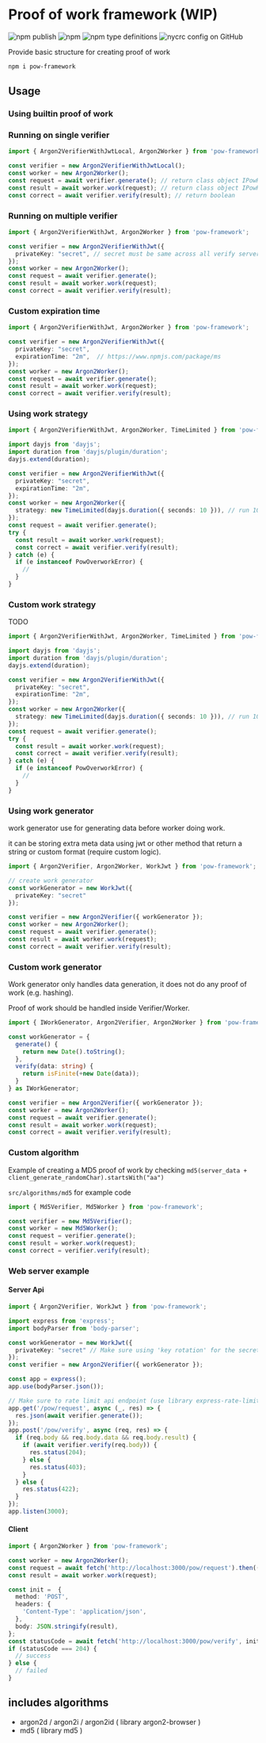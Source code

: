 # Proof of work framework (WIP)

![npm publish](https://github.com/hoshiyuki-tamako/pow-framework/workflows/npm%20publish/badge.svg)
![npm](https://img.shields.io/npm/v/pow-framework)
![npm type definitions](https://img.shields.io/npm/types/pow-framework?style=plastic)
![nycrc config on GitHub](https://img.shields.io/nycrc/hoshiyuki-tamako/pow-framework?preferredThreshold=branches)

Provide basic structure for creating proof of work

```sh
npm i pow-framework
```

## Usage

### Using builtin proof of work

### Running on single verifier

```ts
import { Argon2VerifierWithJwtLocal, Argon2Worker } from 'pow-framework';

const verifier = new Argon2VerifierWithJwtLocal();
const worker = new Argon2Worker();
const request = await verifier.generate(); // return class object IPowRequest
const result = await worker.work(request); // return class object IPowResult
const correct = await verifier.verify(result); // return boolean
```

### Running on multiple verifier

```ts
import { Argon2VerifierWithJwt, Argon2Worker } from 'pow-framework';

const verifier = new Argon2VerifierWithJwt({
  privateKey: "secret", // secret must be same across all verify servers
});
const worker = new Argon2Worker();
const request = await verifier.generate();
const result = await worker.work(request);
const correct = await verifier.verify(result);
```

### Custom expiration time

```ts
import { Argon2VerifierWithJwt, Argon2Worker } from 'pow-framework';

const verifier = new Argon2VerifierWithJwt({
  privateKey: "secret",
  expirationTime: "2m",  // https://www.npmjs.com/package/ms
});
const worker = new Argon2Worker();
const request = await verifier.generate();
const result = await worker.work(request);
const correct = await verifier.verify(result);
```

### Using work strategy

```ts
import { Argon2VerifierWithJwt, Argon2Worker, TimeLimited } from 'pow-framework';

import dayjs from 'dayjs';
import duration from 'dayjs/plugin/duration';
dayjs.extend(duration);

const verifier = new Argon2VerifierWithJwt({
  privateKey: "secret",
  expirationTime: "2m",
});
const worker = new Argon2Worker({
  strategy: new TimeLimited(dayjs.duration({ seconds: 10 })), // run 10 seconds
});
const request = await verifier.generate();
try {
  const result = await worker.work(request);
  const correct = await verifier.verify(result);
} catch (e) {
  if (e instanceof PowOverworkError) {
    //
  }
}
```

### Custom work strategy

TODO

```ts
import { Argon2VerifierWithJwt, Argon2Worker, TimeLimited } from 'pow-framework';

import dayjs from 'dayjs';
import duration from 'dayjs/plugin/duration';
dayjs.extend(duration);

const verifier = new Argon2VerifierWithJwt({
  privateKey: "secret",
  expirationTime: "2m",
});
const worker = new Argon2Worker({
  strategy: new TimeLimited(dayjs.duration({ seconds: 10 })), // run 10 seconds
});
const request = await verifier.generate();
try {
  const result = await worker.work(request);
  const correct = await verifier.verify(result);
} catch (e) {
  if (e instanceof PowOverworkError) {
    //
  }
}
```

### Using work generator

work generator use for generating data before worker doing work.

it can be storing extra meta data using jwt or other method that return a string or custom format (require custom logic).

```ts
import { Argon2Verifier, Argon2Worker, WorkJwt } from 'pow-framework';

// create work generator
const workGenerator = new WorkJwt({
  privateKey: "secret"
});

const verifier = new Argon2Verifier({ workGenerator });
const worker = new Argon2Worker();
const request = await verifier.generate();
const result = await worker.work(request);
const correct = await verifier.verify(result);
```

### Custom work generator

Work generator only handles data generation, it does not do any proof of work (e.g. hashing).

Proof of work should be handled inside Verifier/Worker.

```ts
import { IWorkGenerator, Argon2Verifier, Argon2Worker } from 'pow-framework';

const workGenerator = {
  generate() {
    return new Date().toString();
  },
  verify(data: string) {
    return isFinite(+new Date(data));
  }
} as IWorkGenerator;

const verifier = new Argon2Verifier({ workGenerator });
const worker = new Argon2Worker();
const request = await verifier.generate();
const result = await worker.work(request);
const correct = await verifier.verify(result);
```

### Custom algorithm

Example of creating a MD5 proof of work by checking `md5(server_data + client_generate_randomChar).startsWith("aa")`

`src/algorithms/md5` for example code

```ts
import { Md5Verifier, Md5Worker } from 'pow-framework';

const verifier = new Md5Verifier();
const worker = new Md5Worker();
const request = verifier.generate();
const result = worker.work(request);
const correct = verifier.verify(result);
```

### Web server example

#### Server Api

```ts
import { Argon2Verifier, WorkJwt } from 'pow-framework';

import express from 'express';
import bodyParser from 'body-parser';

const workGenerator = new WorkJwt({
  privateKey: "secret" // Make sure using 'key rotation' for the secret value for more security
});
const verifier = new Argon2Verifier({ workGenerator });

const app = express();
app.use(bodyParser.json());

// Make sure to rate limit api endpoint (use library express-rate-limit) else may overload server cpu usage
app.get('/pow/request', async (_, res) => {
  res.json(await verifier.generate());
});
app.post('/pow/verify', async (req, res) => {
  if (req.body && req.body.data && req.body.result) {
    if (await verifier.verify(req.body)) {
      res.status(204);
    } else {
      res.status(403);
    }
  } else {
    res.status(422);
  }
});
app.listen(3000);
```

#### Client

```ts
import { Argon2Worker } from 'pow-framework';

const worker = new Argon2Worker();
const request = await fetch('http://localhost:3000/pow/request').then((response) => response.json());
const result = await worker.work(request);

const init =  {
  method: 'POST',
  headers: {
    'Content-Type': 'application/json',
  },
  body: JSON.stringify(result),
};
const statusCode = await fetch('http://localhost:3000/pow/verify', init).then((response) => response.status);
if (statusCode === 204) {
  // success
} else {
  // failed
}
```

## includes algorithms

- argon2d / argon2i / argon2id ( library argon2-browser )
- md5 ( library md5 )